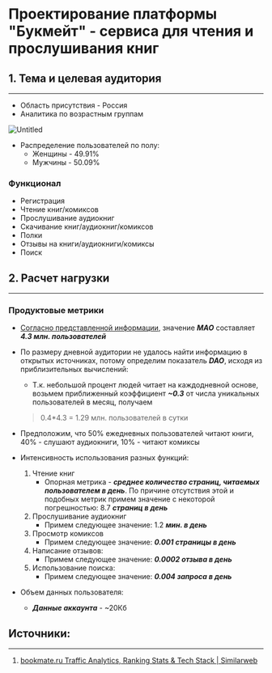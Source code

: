 # Проектирование платформы "Букмейт" - сервиса для чтения и прослушивания книг

## 1. Тема и целевая аудитория

---

- Область присутствия - Россия
- Аналитика по возрастным группам

![Untitled](https://prod-files-secure.s3.us-west-2.amazonaws.com/fae6431d-28c4-4d53-b319-9c95b8a98a26/14519230-6633-405a-9509-cc790188152b/Untitled.png)

- Распределение пользователей по полу:
    - Женщины - 49.91%
    - Мужчины - 50.09%

### Функционал

- Регистрация
- Чтение книг/комиксов
- Прослушивание аудиокниг
- Скачивание книг/аудиокниг/комиксов
- Полки
- Отзывы на книги/аудиокниги/комиксы
- Поиск

## 2. Расчет нагрузки

---

### Продуктовые метрики

- [Согласно представленной информации](https://www.similarweb.com/website/bookmate.ru/#demographics), значение ***MAO*** составляет ***4.3 млн. пользователей***
- По размеру дневной аудитории не удалось найти информацию в открытых источниках, потому определим показатель ***DAO***, исходя из приблизительных вычислений:
    - Т.к. небольшой процент людей читает на каждодневной основе, возьмем приближенный коэффициент ***~0.3*** от числа уникальных пользователей в месяц, получаем
    
    > 0.4*4.3 = 1.29 млн. пользователей в сутки
    > 
- Предположим, что 50% ежедневных пользователей читают книги, 40% - слушают аудиокниги, 10% - читают комиксы
- Интенсивность использования разных функций:
    1. Чтение книг
        - Опорная метрика - ***среднее количество страниц, читаемых пользователем в день***. По причине отсутствия этой и подобных метрик примем значение с некоторой погрешностью: 8.7 ***страниц в день***
    2. Прослушивание аудиокниг
        - Примем следующее значение: 1.2 ***мин. в день***
    3. Просмотр комиксов
        - Примем следующее значение: ***0.001 страницы в день***
    4. Написание отзывов:
        - Примем следующее значение: ***0.0002 отзыва в день***
    5. Использование поиска:
        - Примем следующее значение: ***0.004 запроса в день***

- Объем данных пользователя:
    - ***Данные аккаунта*** - ~20Кб

## Источники:

---

1. [bookmate.ru Traffic Analytics, Ranking Stats & Tech Stack | Similarweb](https://www.similarweb.com/website/bookmate.ru/#demographics)
